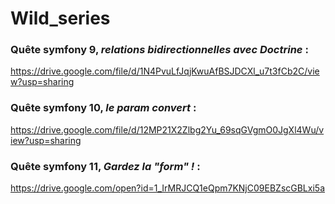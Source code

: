 # Wild_series

### Quête symfony 9, _relations bidirectionnelles avec Doctrine_ :

https://drive.google.com/file/d/1N4PvuLfJqjKwuAfBSJDCXl_u7t3fCb2C/view?usp=sharing


### Quête symfony 10, _le param convert_ :

https://drive.google.com/file/d/12MP21X2Zlbg2Yu_69sqGVgmO0JgXl4Wu/view?usp=sharing

### Quête symfony 11, _Gardez la "form" !_ :

https://drive.google.com/open?id=1_IrMRJCQ1eQpm7KNjC09EBZscGBLxi5a
